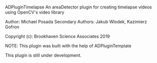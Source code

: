 ADPluginTimelapse
An areaDetector plugin for creating timelapse videos using OpenCV's video library

Author: Michael Posada
Secondary Authors: Jakub Wlodek, Kazimierz Gofron

Copyright (c): Brookhaven Science Associates 2019

NOTE: This plugin was built with the help of ADPluginTemplate

This plugin is still under development.